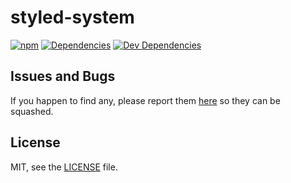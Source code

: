 # styled-system

[![npm](https://img.shields.io/npm/v/@spicy-ui/styled-system.svg)](https://www.npmjs.com/package/@spicy-ui/styled-system)
[![Dependencies](https://david-dm.org/spicy-ui/styled-system/status.svg)](https://david-dm.org/spicy-ui/styled-system)
[![Dev Dependencies](https://david-dm.org/spicy-ui/styled-system/dev-status.svg)](https://david-dm.org/spicy-ui/styled-system?type=dev)

## Issues and Bugs

If you happen to find any, please report them [here](https://github.com/spicy-ui/core/issues) so they can be squashed.

## License

MIT, see the [LICENSE](./LICENSE) file.
